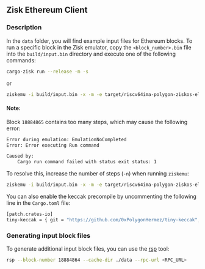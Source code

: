 ## Zisk Ethereum Client

### Description
In the `data` folder, you will find example input files for Ethereum blocks. To run a specific block in the Zisk emulator, copy the `<block_number>.bin` file into the `build/input.bin` directory and execute one of the following commands:
```bash
cargo-zisk run --release -m -s
```
or 
```bash
ziskemu -i build/input.bin -x -m -e target/riscv64ima-polygon-ziskos-elf/release/zisk-eth-client
```

#### Note:
Block `18884865` contains too many steps, which may cause the following error:
```bash
Error during emulation: EmulationNoCompleted
Error: Error executing Run command

Caused by:
    Cargo run command failed with status exit status: 1
```
To resolve this, increase the number of steps (`-n`) when running `ziskemu`:
```bash
ziskemu -i build/input.bin -x -m -e target/riscv64ima-polygon-ziskos-elf/release/zisk-eth-block -n 10000000000
```

You can also enable the keccak precompile by uncommenting the following line in the `Cargo.toml` file:
```bash
[patch.crates-io]
tiny-keccak = { git = "https://github.com/0xPolygonHermez/tiny-keccak", branch = "edu/zisk" }

```
### Generating input block files
To generate additional input block files, you can use the [rsp](https://github.com/succinctlabs/rsp) tool:
```bash
rsp --block-number 18884864 --cache-dir ./data --rpc-url <RPC_URL>
```